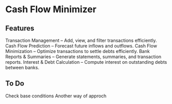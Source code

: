 # Cash Flow Minimizer

## Features
Transaction Management – Add, view, and filter transactions efficiently.
Cash Flow Prediction – Forecast future inflows and outflows.
Cash Flow Minimization – Optimize transactions to settle debts efficiently.
Bank Reports & Summaries – Generate statements, summaries, and transaction reports.
Interest & Debt Calculation – Compute interest on outstanding debts between banks.


## To Do
Check base conditions
Another way of approch
